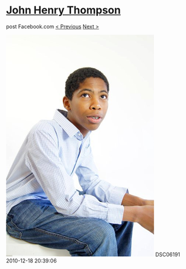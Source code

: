 # [John Henry Thompson](../README.md)
post Facebook.com
[< Previous](2010-12-18-16.md) [Next >](2010-12-18-18.md)

[![](../media/2010-12-18/Fam-2010-DSC06191.jpg)](../README.md)
DSC06191
2010-12-18 20:39:06